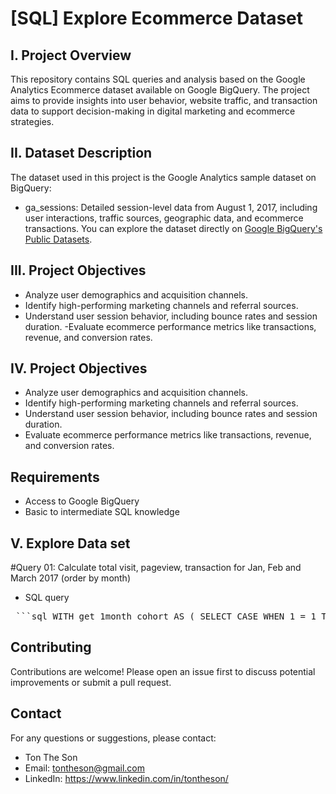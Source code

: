 # [SQL] Explore Ecommerce Dataset
## I. Project Overview
  This repository contains SQL queries and analysis based on the Google Analytics Ecommerce dataset available on Google BigQuery. The project aims to provide insights into user behavior, website traffic, and transaction data to support decision-making in digital marketing and ecommerce strategies.
## II. Dataset Description
  The dataset used in this project is the Google Analytics sample dataset on BigQuery:
- ga_sessions: Detailed session-level data from August 1, 2017, including user interactions, traffic sources, geographic data, and ecommerce transactions.
  You can explore the dataset directly on [Google BigQuery's Public Datasets](https://console.cloud.google.com/bigquery?ws=!1m5!1m4!4m3!1sbigquery-public-data!2sgoogle_analytics_sample!3sga_sessions_20170801).
## III. Project Objectives
- Analyze user demographics and acquisition channels.
- Identify high-performing marketing channels and referral sources.
- Understand user session behavior, including bounce rates and session duration.
 -Evaluate ecommerce performance metrics like transactions, revenue, and conversion rates.
## IV. Project Objectives
- Analyze user demographics and acquisition channels.
- Identify high-performing marketing channels and referral sources.
- Understand user session behavior, including bounce rates and session duration.
- Evaluate ecommerce performance metrics like transactions, revenue, and conversion rates.
## Requirements
- Access to Google BigQuery
- Basic to intermediate SQL knowledge
## V. Explore Data set
#Query 01: Calculate total visit, pageview, transaction for Jan, Feb and March 2017 (order by month)
- SQL query
<pre> ```sql WITH get_1month_cohort AS ( SELECT CASE WHEN 1 = 1 THEN "201701" END AS month, COUNT(CASE WHEN hits.eCommerceAction.action_type = "2" AND product.isImpression IS NULL THEN fullVisitorId END) AS num_product_view, COUNT(CASE WHEN hits.eCommerceAction.action_type = "3" AND product.isImpression IS NULL THEN fullVisitorId END) AS num_addtocart, COUNT(CASE WHEN hits.eCommerceAction.action_type = "6" AND product.isImpression IS NULL THEN fullVisitorId END) AS num_purchase FROM `bigquery-public-data.google_analytics_sample.ga_sessions_201701*`, UNNEST(hits) AS hits, UNNEST(hits.product) AS product ) ``` </pre>
## Contributing
  Contributions are welcome! Please open an issue first to discuss potential improvements or submit a pull request.
## Contact
For any questions or suggestions, please contact:
- Ton The Son
- Email: tontheson@gmail.com
- LinkedIn: https://www.linkedin.com/in/tontheson/
